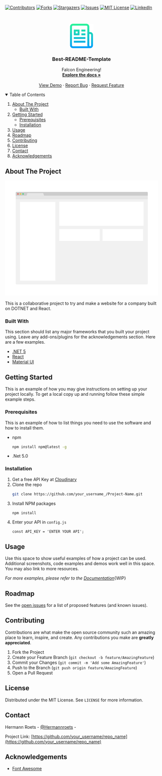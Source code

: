 [![Contributors][contributors-shield]][contributors-url]
[![Forks][forks-shield]][forks-url]
[![Stargazers][stars-shield]][stars-url]
[![Issues][issues-shield]][issues-url]
[![MIT License][license-shield]][license-url]
[![LinkedIn][linkedin-shield]][linkedin-url]



<!-- PROJECT LOGO -->
<br />
<p align="center">
  <a href="https://github.com/Dragomir-0/FalconEngineering">
    <img src="images/logo.png" alt="Logo" width="80" height="80">
  </a>

  <h3 align="center">Best-README-Template</h3>

  <p align="center">
    Falcon Engineering!
    <br />
    <a href="https://github.com/Dragomir-0/FalconEngineering"><strong>Explore the docs »</strong></a>
    <br />
    <br />
    <a href="https://github.com/Dragomir-0/FalconEngineering">View Demo</a>
    ·
    <a href="https://github.com/Dragomir-0/FalconEngineering/issues">Report Bug</a>
    ·
    <a href="https://github.com/Dragomir-0/FalconEngineering/issues">Request Feature</a>
  </p>
</p>



<!-- TABLE OF CONTENTS -->
<details open="open">
  <summary>Table of Contents</summary>
  <ol>
    <li>
      <a href="#about-the-project">About The Project</a>
      <ul>
        <li><a href="#built-with">Built With</a></li>
      </ul>
    </li>
    <li>
      <a href="#getting-started">Getting Started</a>
      <ul>
        <li><a href="#prerequisites">Prerequisites</a></li>
        <li><a href="#installation">Installation</a></li>
      </ul>
    </li>
    <li><a href="#usage">Usage</a></li>
    <li><a href="#roadmap">Roadmap</a></li>
    <li><a href="#contributing">Contributing</a></li>
    <li><a href="#license">License</a></li>
    <li><a href="#contact">Contact</a></li>
    <li><a href="#acknowledgements">Acknowledgements</a></li>
  </ol>
</details>



<!-- ABOUT THE PROJECT -->
## About The Project

[![Product Name Screen Shot][product-screenshot]](#)

This is a collaborative project to try and make a website for a company built on DOTNET and React.


### Built With

This section should list any major frameworks that you built your project using. Leave any add-ons/plugins for the acknowledgements section. Here are a few examples.
* [.NET 5](https://dotnet.microsoft.com/download/dotnet/5.0)
* [React](https://reactjs.org/)
* [Material UI](https://material-ui.com/)



<!-- GETTING STARTED -->
## Getting Started

This is an example of how you may give instructions on setting up your project locally.
To get a local copy up and running follow these simple example steps.

### Prerequisites

This is an example of how to list things you need to use the software and how to install them.
* npm
  ```sh
  npm install npm@latest -g
  ```

* .Net 5.0

### Installation

1. Get a free API Key at [Cloudinary](https://cloudinary.com/)
2. Clone the repo
   ```sh
   git clone https://github.com/your_username_/Project-Name.git
   ```
3. Install NPM packages
   ```sh
   npm install
   ```
4. Enter your API in `config.js`
   ```JS
   const API_KEY = 'ENTER YOUR API';
   ```



<!-- USAGE EXAMPLES -->
## Usage

Use this space to show useful examples of how a project can be used. Additional screenshots, code examples and demos work well in this space. You may also link to more resources.

_For more examples, please refer to the [Documentation](#)_{WIP}



<!-- ROADMAP -->
## Roadmap

See the [open issues](https://github.com/Dragomir-0/FalconEngineering/issues) for a list of proposed features (and known issues).



<!-- CONTRIBUTING -->
## Contributing

Contributions are what make the open source community such an amazing place to learn, inspire, and create. Any contributions you make are **greatly appreciated**.

1. Fork the Project
2. Create your Feature Branch (`git checkout -b feature/AmazingFeature`)
3. Commit your Changes (`git commit -m 'Add some AmazingFeature'`)
4. Push to the Branch (`git push origin feature/AmazingFeature`)
5. Open a Pull Request



<!-- LICENSE -->
## License

Distributed under the MIT License. See `LICENSE` for more information.



<!-- CONTACT -->
## Contact

Hermann Roets - [@Hermannroets](https://twitter.com/Hermannroets) - <!-- email@example.com -->

Project Link: [https://github.com/your_username/repo_name](https://github.com/your_username/repo_name)



<!-- ACKNOWLEDGEMENTS -->
## Acknowledgements
* [Font Awesome](https://fontawesome.com)





<!-- MARKDOWN LINKS & IMAGES -->
<!-- https://www.markdownguide.org/basic-syntax/#reference-style-links -->
[contributors-shield]: https://img.shields.io/github/contributors/othneildrew/Best-README-Template.svg?style=flat-square
[contributors-url]: https://github.com/Dragomir-0/FalconEngineering/graphs/contributors
[forks-shield]: https://img.shields.io/github/forks/Dragomir-0/FalconEngineering.svg?style=for-the-badge
[forks-url]: https://github.com/Dragomir-0/FalconEngineering/network/members
[stars-shield]: https://img.shields.io/github/stars/Dragomir-0/FalconEngineering.svg?style=for-the-badge
[stars-url]: https://github.com/Dragomir-0/FalconEngineering/stargazers
[issues-shield]: https://img.shields.io/github/issues/Dragomir-0/FalconEngineering.svg?style=for-the-badge
[issues-url]: https://github.com/Dragomir-0/FalconEngineering/issues
[license-shield]: https://img.shields.io/github/license/Dragomir-0/FalconEngineering.svg?style=for-the-badge
[license-url]: https://github.com/Dragomir-0/FalconEngineering/blob/master/LICENSE.txt
[linkedin-shield]: https://img.shields.io/badge/-LinkedIn-black.svg?style=for-the-badge&logo=linkedin&colorB=555
[linkedin-url]: https://linkedin.com/in/othneildrew
[product-screenshot]: images/screenshot.png
